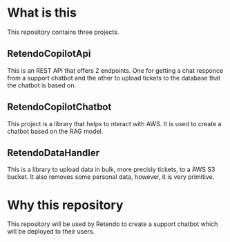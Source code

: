 # What is this

This repository contains three projects.

## RetendoCopilotApi

This is an REST API that offers 2 endpoints. One for getting a chat responce from a support chatbot and the other to upload tickets to the database that the chatbot is based on.

## RetendoCopilotChatbot

This project is a library that helps to nteract with AWS. It is used to create a chatbot based on the RAG model.

## RetendoDataHandler

This is a library to upload data in bulk, more precisly tickets, to a AWS S3 bucket. It also removes some personal data, however, it is very primitive.

# Why this repository

This repository will be used by Retendo to create a support chatbot which will be deployed to their users. 

